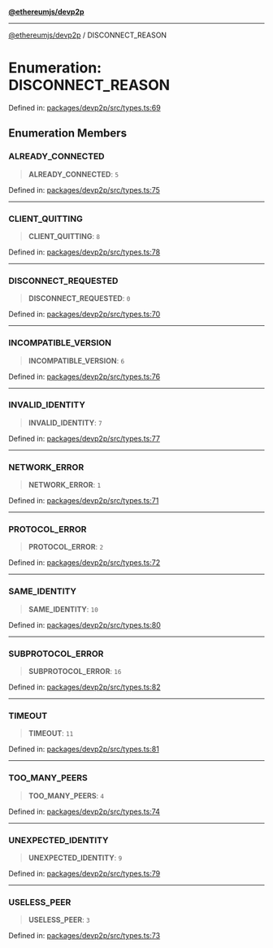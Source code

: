 [**@ethereumjs/devp2p**](../README.md)

***

[@ethereumjs/devp2p](../README.md) / DISCONNECT\_REASON

# Enumeration: DISCONNECT\_REASON

Defined in: [packages/devp2p/src/types.ts:69](https://github.com/Dargon789/ethereumjs-monorepo/blob/master/packages/devp2p/src/types.ts#L69)

## Enumeration Members

### ALREADY\_CONNECTED

> **ALREADY\_CONNECTED**: `5`

Defined in: [packages/devp2p/src/types.ts:75](https://github.com/Dargon789/ethereumjs-monorepo/blob/master/packages/devp2p/src/types.ts#L75)

***

### CLIENT\_QUITTING

> **CLIENT\_QUITTING**: `8`

Defined in: [packages/devp2p/src/types.ts:78](https://github.com/Dargon789/ethereumjs-monorepo/blob/master/packages/devp2p/src/types.ts#L78)

***

### DISCONNECT\_REQUESTED

> **DISCONNECT\_REQUESTED**: `0`

Defined in: [packages/devp2p/src/types.ts:70](https://github.com/Dargon789/ethereumjs-monorepo/blob/master/packages/devp2p/src/types.ts#L70)

***

### INCOMPATIBLE\_VERSION

> **INCOMPATIBLE\_VERSION**: `6`

Defined in: [packages/devp2p/src/types.ts:76](https://github.com/Dargon789/ethereumjs-monorepo/blob/master/packages/devp2p/src/types.ts#L76)

***

### INVALID\_IDENTITY

> **INVALID\_IDENTITY**: `7`

Defined in: [packages/devp2p/src/types.ts:77](https://github.com/Dargon789/ethereumjs-monorepo/blob/master/packages/devp2p/src/types.ts#L77)

***

### NETWORK\_ERROR

> **NETWORK\_ERROR**: `1`

Defined in: [packages/devp2p/src/types.ts:71](https://github.com/Dargon789/ethereumjs-monorepo/blob/master/packages/devp2p/src/types.ts#L71)

***

### PROTOCOL\_ERROR

> **PROTOCOL\_ERROR**: `2`

Defined in: [packages/devp2p/src/types.ts:72](https://github.com/Dargon789/ethereumjs-monorepo/blob/master/packages/devp2p/src/types.ts#L72)

***

### SAME\_IDENTITY

> **SAME\_IDENTITY**: `10`

Defined in: [packages/devp2p/src/types.ts:80](https://github.com/Dargon789/ethereumjs-monorepo/blob/master/packages/devp2p/src/types.ts#L80)

***

### SUBPROTOCOL\_ERROR

> **SUBPROTOCOL\_ERROR**: `16`

Defined in: [packages/devp2p/src/types.ts:82](https://github.com/Dargon789/ethereumjs-monorepo/blob/master/packages/devp2p/src/types.ts#L82)

***

### TIMEOUT

> **TIMEOUT**: `11`

Defined in: [packages/devp2p/src/types.ts:81](https://github.com/Dargon789/ethereumjs-monorepo/blob/master/packages/devp2p/src/types.ts#L81)

***

### TOO\_MANY\_PEERS

> **TOO\_MANY\_PEERS**: `4`

Defined in: [packages/devp2p/src/types.ts:74](https://github.com/Dargon789/ethereumjs-monorepo/blob/master/packages/devp2p/src/types.ts#L74)

***

### UNEXPECTED\_IDENTITY

> **UNEXPECTED\_IDENTITY**: `9`

Defined in: [packages/devp2p/src/types.ts:79](https://github.com/Dargon789/ethereumjs-monorepo/blob/master/packages/devp2p/src/types.ts#L79)

***

### USELESS\_PEER

> **USELESS\_PEER**: `3`

Defined in: [packages/devp2p/src/types.ts:73](https://github.com/Dargon789/ethereumjs-monorepo/blob/master/packages/devp2p/src/types.ts#L73)
